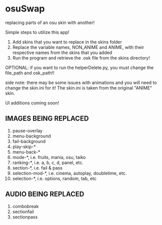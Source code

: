 # osuSwap
replacing parts of an osu skin with another!

Simple steps to utilize this app!
<ol>
  <li>Add skins that you want to replace in the skins folder</li>
  <li>Replace the variable names, NON_ANIME and ANIME, with their respective names from the skins that you added</li>
  <li>Run the program and retrieve the .osk file from the skins directory!</li>
</ol>
OPTIONAL: if you want to run the helperDelete.py, you must change the file_path and osk_path!!

side note: there may be some issues with animations and you will need to change the skin.ini for it! The skin.ini is taken from the original "ANIME" skin.

UI additions coming soon!

## IMAGES BEING REPLACED
<ol>
  <li>pause-overlay</li>
  <li>menu-background</li>
  <li>fail-background</li>
  <li>play-skip-*</li>
  <li>menu-back-*</li>
  <li>mode-*, i.e. fruits, mania, osu, taiko</li>
  <li>ranking-*, i.e. a, b, c, d, panel, etc.</li>
  <li>section-*, i.e. fail & pass</li>
  <li>selection-mod-*, i.e. cinema, autoplay, doubletime, etc.</li>
  <li>selection-*, i.e. options, random, tab, etc</li>
</ol>

## AUDIO BEING REPLACED
<ol>
  <li>combobreak</li>
  <li>sectionfail</li>
  <li>sectionpass</li>
</ol>
